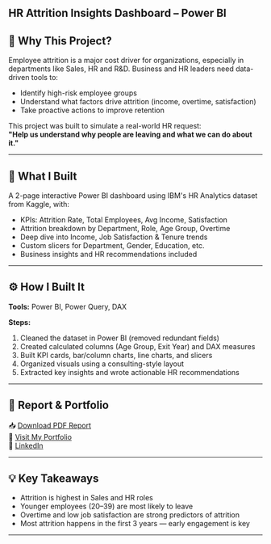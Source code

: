## HR Attrition Insights Dashboard – Power BI

## 🎯 Why This Project?

Employee attrition is a major cost driver for organizations, especially in departments like Sales, HR and R&D. Business and HR leaders need data-driven tools to:

- Identify high-risk employee groups
- Understand what factors drive attrition (income, overtime, satisfaction)
- Take proactive actions to improve retention

This project was built to simulate a real-world HR request:  
**"Help us understand why people are leaving and what we can do about it."**

---

## 🧩 What I Built

A 2-page interactive Power BI dashboard using IBM's HR Analytics dataset from Kaggle, with:

- KPIs: Attrition Rate, Total Employees, Avg Income, Satisfaction
- Attrition breakdown by Department, Role, Age Group, Overtime
- Deep dive into Income, Job Satisfaction & Tenure trends
- Custom slicers for Department, Gender, Education, etc.
- Business insights and HR recommendations included

---

## ⚙️ How I Built It

**Tools:** Power BI, Power Query, DAX

**Steps:**
1. Cleaned the dataset in Power BI (removed redundant fields)
2. Created calculated columns (Age Group, Exit Year) and DAX measures
3. Built KPI cards, bar/column charts, line charts, and slicers
4. Organized visuals using a consulting-style layout
5. Extracted key insights and wrote actionable HR recommendations

---

## 📄 Report & Portfolio

📥 [Download PDF Report](https://github.com/Shyam-Balachandar/HR-Attrition-Insights-Dashboard-Power-BI/blob/main/HR%20Attrition%20Insights%20Dashboard.pdf)  
🔗 [Visit My Portfolio](https://shyam-balachandar.github.io/)  
🔗 [LinkedIn](https://www.linkedin.com/in/shyam-b-86a820177/)

---

## 💡 Key Takeaways

- Attrition is highest in Sales and HR roles
- Younger employees (20–39) are most likely to leave
- Overtime and low job satisfaction are strong predictors of attrition
- Most attrition happens in the first 3 years — early engagement is key

---

